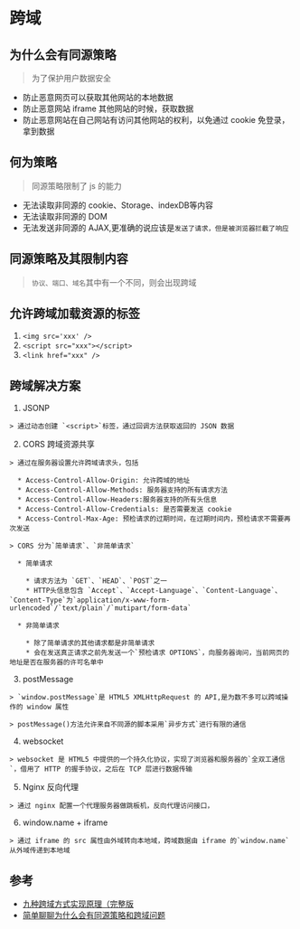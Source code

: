 # 跨域

## 为什么会有同源策略

> 为了保护用户数据安全

  * 防止恶意网页可以获取其他网站的本地数据
  * 防止恶意网站 iframe 其他网站的时候，获取数据
  * 防止恶意网站在自己网站有访问其他网站的权利，以免通过 cookie 免登录，拿到数据

## 何为策略

> 同源策略限制了 js 的能力

  * 无法读取非同源的 cookie、Storage、indexDB等内容
  * 无法读取非同源的 DOM
  * 无法发送非同源的 AJAX,更准确的说应该是`发送了请求，但是被浏览器拦截了响应`

## 同源策略及其限制内容

> `协议、端口、域名`其中有一个不同，则会出现跨域

## 允许跨域加载资源的标签

  1. `<img src='xxx' />`
  2. `<script src="xxx"></script>`
  3. `<link href="xxx" />`

## 跨域解决方案

  1. JSONP

    > 通过动态创建 `<script>`标签，通过回调方法获取返回的 JSON 数据

  2. CORS 跨域资源共享

    > 通过在服务器设置允许跨域请求头，包括

      * Access-Control-Allow-Origin: 允许跨域的地址
      * Access-Control-Allow-Methods: 服务器支持的所有请求方法
      * Access-Control-Allow-Headers:服务器支持的所有头信息
      * Access-Control-Allow-Credentials: 是否需要发送 cookie
      * Access-Control-Max-Age: 预检请求的过期时间，在过期时间内，预检请求不需要再次发送

    > CORS 分为`简单请求`、`非简单请求`

      * 简单请求

        * 请求方法为 `GET`、`HEAD`、`POST`之一
        * HTTP头信息包含 `Accept`、`Accept-Language`、`Content-Language`、`Content-Type`为`application/x-www-form-urlencoded`/`text/plain`/`mutipart/form-data`
      
      * 非简单请求

        * 除了简单请求的其他请求都是非简单请求
        * 会在发送真正请求之前先发送一个`预检请求 OPTIONS`，向服务器询问，当前网页的地址是否在服务器的许可名单中

  3. postMessage

    > `window.postMessage`是 HTML5 XMLHttpRequest 的 API,是为数不多可以跨域操作的 window 属性

    > postMessage()方法允许来自不同源的脚本采用`异步方式`进行有限的通信 

  4. websocket

    > websocket 是 HTML5 中提供的一个持久化协议，实现了浏览器和服务器的`全双工通信`，借用了 HTTP 的握手协议，之后在 TCP 层进行数据传输

  5. Nginx 反向代理

    > 通过 nginx 配置一个代理服务器做跳板机，反向代理访问接口，

  6. window.name + iframe

    > 通过 iframe 的 src 属性由外域转向本地域，跨域数据由 iframe 的`window.name`从外域传递到本地域

## 参考

* [九种跨域方式实现原理（完整版](https://juejin.cn/post/6844903767226351623)
* [简单聊聊为什么会有同源策略和跨域问题](https://juejin.cn/post/6844904093417209864)
